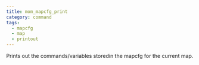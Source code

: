 ```yaml
---
title: mom_mapcfg_print
category: command
tags:
  - mapcfg
  - map
  - printout
---
```


Prints out the commands/variables storedin the mapcfg for the current map.